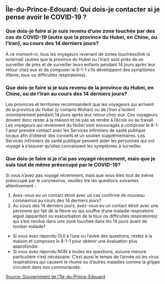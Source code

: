 ## Île-du-Prince-Edouard: Qui dois-je contacter si je pense avoir le COVID-19 ?

### Que dois-je faire si je suis revenu d’une zone touchée par des cas de COVID-19 (autre que la province du Hubei, en Chine, ou l’Iran), au cours des 14 derniers jours?
À ce moment-ci, tous les voyageurs revenant de zones touchées(link is external) (autres que la province du Hubei ou l’Iran) sont priés de se surveiller de près et de surveiller leurs enfants pendant 14 jours après leur retour chez eux et de composer le 8-1-1 s’ils développent des symptômes (fièvre, toux ou difficultés respiratoires).

### Que dois-je faire si je suis revenu de la province du Hubei, en Chine, ou de l’Iran au cours des 14 derniers jours?
Les provinces et territoires recommandent que les voyageurs qui arrivent de la province du Hubei (y compris Wuhan) ou de l’Iran s’isolent volontairement pendant 14 jours après leur retour chez eux. Ces voyageurs doivent donc rester à la maison et ne pas se rendre à l’école ou au travail. Les voyageurs qui reviennent du Hubei sont encouragés à composer le 8-1-1 pour prendre contact avec les Services infirmiers de santé publique locaux afin d’obtenir des conseils et un soutien supplémentaires. Les Services infirmiers de santé publique peuvent aider les personnes qui ont voyagé à s’assurer qu’elles connaissent les symptômes à surveiller.

### Que dois-je faire si je n’ai pas voyagé récemment, mais que je suis tout de même préoccupé par le COVID-19?
Si vous n’avez pas voyagé récemment, mais que vous êtes tout de même préoccupé par le coronavirus, veuillez lire les questions suivantes attentivement :

1. Avez-vous eu un contact étroit avec un cas confirmé de nouveau coronavirus au cours des 14 derniers jours?
2. Au cours des 14 derniers jours, avez-vous eu un contact étroit avec une personne qui fait de la fièvre ou qui souffre d’une maladie respiratoire aiguë (apparition ou exacerbation de la toux ou difficultés respiratoires) qui s’est rendue dans une zone touchée dans les 14 jours avant de tomber malade?
- Si vous avez répondu OUI à l’une ou l’autre des questions, restez à la maison et composez le 8-1-1 pour obtenir une évaluation plus approfondie.
- Si vous avez répondu NON à toutes les questions, aucune mesure particulière n’est nécessaire. C’est aussi le temps de l’année où les virus respiratoires qui causent le rhume ou d’autres maladies comme la grippe circulent dans nos communautés. 

[Source: Gouvernment de l'Île-du-Prince-Edouard](https://www.princeedwardisland.ca/fr/information/sante-et-mieux-etre/infection-au-coronavirus-foire-aux-questions)